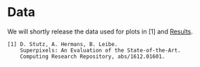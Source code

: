# Data

We will shortly release the data used for plots in [1] and [Results](RESULTS.md).

    [1] D. Stutz, A. Hermans, B. Leibe.
        Superpixels: An Evaluation of the State-of-the-Art.
        Computing Research Repository, abs/1612.01601.
